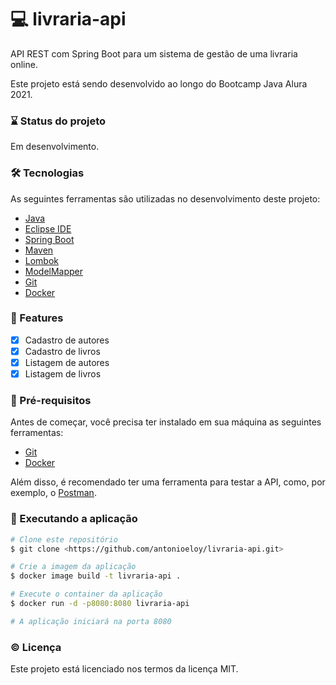 # :computer: livraria-api
API REST com Spring Boot para um sistema de gestão de uma livraria online.

Este projeto está sendo desenvolvido ao longo do Bootcamp Java Alura 2021.

### :hourglass: Status do projeto
Em desenvolvimento.

### :hammer_and_wrench: Tecnologias

As seguintes ferramentas são utilizadas no desenvolvimento deste projeto:

- [Java](https://www.oracle.com/java/)
- [Eclipse IDE](https://www.eclipse.org/)
- [Spring Boot](https://spring.io/projects/spring-boot)
- [Maven](https://maven.apache.org/)
- [Lombok](https://projectlombok.org/)
- [ModelMapper](http://modelmapper.org/)
- [Git](https://git-scm.com/)
- [Docker](http://modelmapper.org/)

### :page_with_curl: Features
- [x] Cadastro de autores
- [x] Cadastro de livros
- [x] Listagem de autores
- [x] Listagem de livros

### :pencil: Pré-requisitos

Antes de começar, você precisa ter instalado em sua máquina as seguintes ferramentas:
- [Git](https://git-scm.com/)
- [Docker](https://www.docker.com/)

Além disso, é recomendado ter uma ferramenta para testar a API, como, por exemplo, o [Postman](https://www.postman.com/).

### :rocket: Executando a aplicação

```bash
# Clone este repositório
$ git clone <https://github.com/antonioeloy/livraria-api.git>

# Crie a imagem da aplicação
$ docker image build -t livraria-api .

# Execute o container da aplicação
$ docker run -d -p8080:8080 livraria-api

# A aplicação iniciará na porta 8080
```
### :copyright: Licença

Este projeto está licenciado nos termos da licença MIT.




